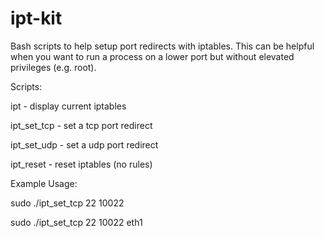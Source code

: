 ipt-kit
=======

Bash scripts to help setup port redirects with iptables. This can be helpful when you want to run a process on a lower port but without elevated privileges (e.g. root).

Scripts:

ipt - display current iptables

ipt_set_tcp - set a tcp port redirect

ipt_set_udp - set a udp port redirect

ipt_reset - reset iptables (no rules)


Example Usage:

sudo ./ipt_set_tcp 22 10022

sudo ./ipt_set_tcp 22 10022 eth1

